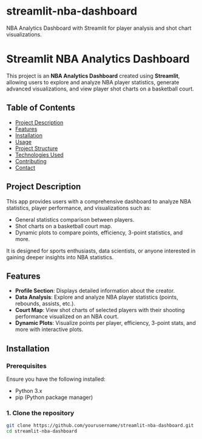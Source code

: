 # streamlit-nba-dashboard
NBA Analytics Dashboard with Streamlit for player analysis and shot chart visualizations.
# Streamlit NBA Analytics Dashboard

This project is an **NBA Analytics Dashboard** created using **Streamlit**, allowing users to explore and analyze NBA player statistics, generate advanced visualizations, and view player shot charts on a basketball court.

## Table of Contents
- [Project Description](#project-description)
- [Features](#features)
- [Installation](#installation)
- [Usage](#usage)
- [Project Structure](#project-structure)
- [Technologies Used](#technologies-used)
- [Contributing](#contributing)
- [Contact](#contact)

## Project Description
This app provides users with a comprehensive dashboard to analyze NBA statistics, player performance, and visualizations such as:
- General statistics comparison between players.
- Shot charts on a basketball court map.
- Dynamic plots to compare points, efficiency, 3-point statistics, and more.

It is designed for sports enthusiasts, data scientists, or anyone interested in gaining deeper insights into NBA statistics.

## Features
- **Profile Section**: Displays detailed information about the creator.
- **Data Analysis**: Explore and analyze NBA player statistics (points, rebounds, assists, etc.).
- **Court Map**: View shot charts of selected players with their shooting performance visualized on an NBA court.
- **Dynamic Plots**: Visualize points per player, efficiency, 3-point stats, and more with interactive plots.

## Installation

### Prerequisites
Ensure you have the following installed:
- Python 3.x
- pip (Python package manager)

### 1. Clone the repository
```bash
git clone https://github.com/yourusername/streamlit-nba-dashboard.git
cd streamlit-nba-dashboard
